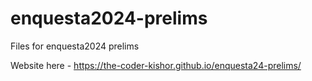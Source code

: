 # enquesta2024-prelims
Files for enquesta2024 prelims

Website here - https://the-coder-kishor.github.io/enquesta24-prelims/
